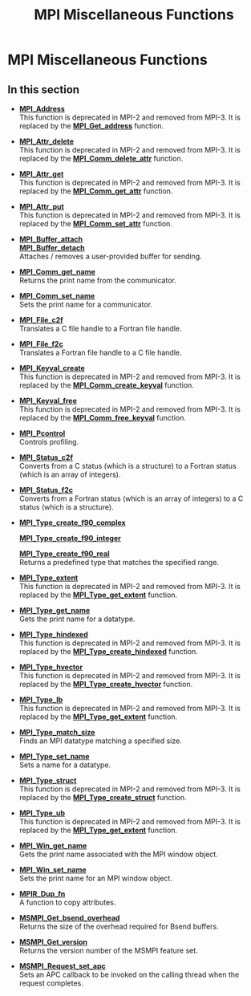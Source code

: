 ﻿---
title: MPI Miscellaneous Functions
TOCTitle: MPI Miscellaneous Functions
ms:assetid: 707D73BB-2AC4-4A56-9CFC-3B328E21567D
ms:mtpsurl: https://msdn.microsoft.com/en-us/library/Dn473434(v=VS.85)
ms:contentKeyID: 59360970
ms.date: 03/28/2018
mtps_version: v=VS.85
---

# MPI Miscellaneous Functions

## In this section

  - [**MPI\_Address**](mpi-address-function.md)  
    This function is deprecated in MPI-2 and removed from MPI-3. It is replaced by the [**MPI\_Get\_address**](mpi-get-address-function.md) function.

  - [**MPI\_Attr\_delete**](mpi-attr-delete-function.md)  
    This function is deprecated in MPI-2 and removed from MPI-3. It is replaced by the [**MPI\_Comm\_delete\_attr**](mpi-comm-delete-attr-function.md) function.

  - [**MPI\_Attr\_get**](mpi-attr-get-function.md)  
    This function is deprecated in MPI-2 and removed from MPI-3. It is replaced by the [**MPI\_Comm\_get\_attr**](mpi-comm-get-attr-function.md) function.

  - [**MPI\_Attr\_put**](mpi-attr-put-function.md)  
    This function is deprecated in MPI-2 and removed from MPI-3. It is replaced by the [**MPI\_Comm\_set\_attr**](mpi-comm-set-attr-function.md) function.

  - [**MPI\_Buffer\_attach**](mpi-buffer-attach-function.md)  
    [**MPI\_Buffer\_detach**](mpi-buffer-detach-function.md)  
    Attaches / removes a user-provided buffer for sending.

  - [**MPI\_Comm\_get\_name**](mpi-comm-get-name-function.md)  
    Returns the print name from the communicator.

  - [**MPI\_Comm\_set\_name**](mpi-comm-set-name-function.md)  
    Sets the print name for a communicator.

  - [**MPI\_File\_c2f**](mpi-file-c2f-function.md)  
    Translates a C file handle to a Fortran file handle.

  - [**MPI\_File\_f2c**](mpi-file-f2c-function.md)  
    Translates a Fortran file handle to a C file handle.

  - [**MPI\_Keyval\_create**](mpi-keyval-create-function.md)  
    This function is deprecated in MPI-2 and removed from MPI-3. It is replaced by the [**MPI\_Comm\_create\_keyval**](mpi-comm-create-keyval-function.md) function.

  - [**MPI\_Keyval\_free**](mpi-keyval-free-function.md)  
    This function is deprecated in MPI-2 and removed from MPI-3. It is replaced by the [**MPI\_Comm\_free\_keyval**](mpi-comm-free-keyval-function.md) function.

  - [**MPI\_Pcontrol**](mpi-pcontrol-function.md)  
    Controls profiling.

  - [**MPI\_Status\_c2f**](mpi-status-c2f-function.md)  
    Converts from a C status (which is a structure) to a Fortran status (which is an array of integers).

  - [**MPI\_Status\_f2c**](mpi-status-f2c-function.md)  
    Converts from a Fortran status (which is an array of integers) to a C status (which is a structure).

  - [**MPI\_Type\_create\_f90\_complex**](mpi-type-create-f90-complex-function.md)
  
    [**MPI\_Type\_create\_f90\_integer**](mpi-type-create-f90-integer-function.md)
    
    [**MPI\_Type\_create\_f90\_real**](mpi-type-create-f90-real-function.md)  
    Returns a predefined type that matches the specified range.

  - [**MPI\_Type\_extent**](mpi-type-extent-function.md)  
    This function is deprecated in MPI-2 and removed from MPI-3. It is replaced by the [**MPI\_Type\_get\_extent**](mpi-type-get-extent-function.md) function.

  - [**MPI\_Type\_get\_name**](mpi-type-get-name-function.md)  
    Gets the print name for a datatype.

  - [**MPI\_Type\_hindexed**](mpi-type-hindexed-function.md)  
    This function is deprecated in MPI-2 and removed from MPI-3. It is replaced by the [**MPI\_Type\_create\_hindexed**](mpi-type-create-hindexed-function.md) function.

  - [**MPI\_Type\_hvector**](mpi-type-hvector-function.md)  
    This function is deprecated in MPI-2 and removed from MPI-3. It is replaced by the [**MPI\_Type\_create\_hvector**](mpi-type-create-hvector-function.md) function.

  - [**MPI\_Type\_lb**](mpi-type-lb-function.md)  
    This function is deprecated in MPI-2 and removed from MPI-3. It is replaced by the [**MPI\_Type\_get\_extent**](mpi-type-get-extent-function.md) function.

  - [**MPI\_Type\_match\_size**](mpi-type-match-size-function.md)  
    Finds an MPI datatype matching a specified size.

  - [**MPI\_Type\_set\_name**](mpi-type-set-name-function.md)  
    Sets a name for a datatype.

  - [**MPI\_Type\_struct**](mpi-type-struct-function.md)  
    This function is deprecated in MPI-2 and removed from MPI-3. It is replaced by the [**MPI\_Type\_create\_struct**](mpi-type-create-struct-function.md) function.

  - [**MPI\_Type\_ub**](mpi-type-ub-function.md)  
    This function is deprecated in MPI-2 and removed from MPI-3. It is replaced by the [**MPI\_Type\_get\_extent**](mpi-type-get-extent-function.md) function.

  - [**MPI\_Win\_get\_name**](mpi-win-get-name-function.md)  
    Gets the print name associated with the MPI window object.

  - [**MPI\_Win\_set\_name**](mpi-win-set-name-function.md)  
    Sets the print name for an MPI window object.

  - [**MPIR\_Dup\_fn**](mpir-dup-fn-function.md)  
    A function to copy attributes.

  - [**MSMPI\_Get\_bsend\_overhead**](msmpi-get-bsend-overhead-function.md)  
    Returns the size of the overhead required for Bsend buffers.

  - [**MSMPI\_Get\_version**](msmpi-get-version-function.md)  
    Returns the version number of the MSMPI feature set.

  - [**MSMPI\_Request\_set\_apc**](msmpi-request-set-apc-function.md)  
    Sets an APC callback to be invoked on the calling thread when the request completes.

